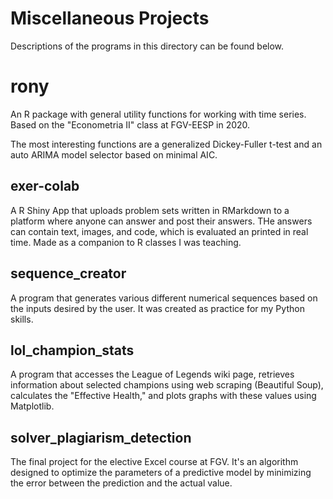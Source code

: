 # Miscellaneous Projects

Descriptions of the programs in this directory can be found below.

# rony
An R package with general utility functions for working with time series. Based on the "Econometria II" class at FGV-EESP in 2020.

The most interesting functions are a generalized Dickey-Fuller t-test and an auto ARIMA model selector based on minimal AIC.


## exer-colab
A R Shiny App that uploads problem sets written in RMarkdown to a platform where anyone can answer and post their answers. THe answers can contain text, images, and code, which is evaluated an printed in real time. Made as a companion to R classes I was teaching.


## sequence_creator
A program that generates various different numerical sequences based on the inputs desired by the user. It was created as practice for my Python skills.


## lol_champion_stats
A program that accesses the League of Legends wiki page, retrieves information about selected champions using web scraping (Beautiful Soup), calculates the "Effective Health," and plots graphs with these values using Matplotlib.


## solver_plagiarism_detection
The final project for the elective Excel course at FGV. It's an algorithm designed to optimize the parameters of a predictive model by minimizing the error between the prediction and the actual value.
